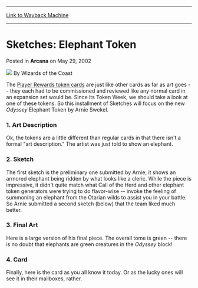 
---
[Link to Wayback Machine](https://web.archive.org/web/20211203095137/https://magic.wizards.com/en/articles/archive/arcana/sketches-elephant-token-2002-05-29)

[_metadata_:author]:- "Wizards of the Coast"
[_metadata_:description]:- "The Player Rewards token cards are just like other cards as far as art goes -- they each had to be commissioned and reviewed like any normal card in an expansion set would be. Since its Token Week, we should take a look at one of these tokens. So this installment of Sketches will focus on the new Odyssey Elephant Token by Arnie Swekel. 1. Art DescriptionOk, the tokens are a"
[_metadata_:generator]:- "Drupal 7 (http://drupal.org)"
[_metadata_:node]:- "702916"
[_metadata_:publish_date]:- "2002-05-29"
[_metadata_:source]:- "div-main-content"
[_metadata_:title]:- "Sketches: Elephant Token"
[_metadata_:wayback_capture_timestamp]:- "2021-12-03 09:51:37"
[_metadata_:wayback_raw_url]:- "https://web.archive.org/web/20211203095137id_/https://magic.wizards.com/en/articles/archive/arcana/sketches-elephant-token-2002-05-29"
[_metadata_:wayback_url]:- "https://magic.wizards.com/en/articles/archive/arcana/sketches-elephant-token-2002-05-29"
---


Sketches: Elephant Token
========================



 Posted in **Arcana**
 on May 29, 2002 






![](https://media.magic.wizards.com/styles/auth_small/public/images/person/wizards_author.jpg)
By Wizards of the Coast











The [Player Rewards token cards](/en/articles/archive/player-rewards-tokens-2002-05-27) are just like other cards as far as art goes -- they each had to be commissioned and reviewed like any normal card in an expansion set would be. Since its Token Week, we should take a look at one of these tokens. So this installment of Sketches will focus on the new *Odyssey* Elephant Token by Arnie Swekel. 

### 1. Art Description

Ok, the tokens are a little different than regular cards in that there isn't a formal "art description." The artist was just told to show an elephant.

### 2. Sketch

The first sketch is the preliminary one submitted by Arnie; it shows an armored elephant being ridden by what looks like a cleric. While the piece is impressive, it didn't quite match what Call of the Herd and other elephant token generators were trying to do flavor-wise -- invoke the feeling of summoning an elephant from the Otarian wilds to assist you in your battle. So Arnie submitted a second sketch (below) that the team liked much better.

### 3. Final Art

Here is a large version of his final piece. The overall tome is green -- there is no doubt that elephants are green creatures in the *Odyssey* block!

### 4. Card

Finally, here is the card as you all know it today. Or as the lucky ones will see it in their mailboxes, rather.







